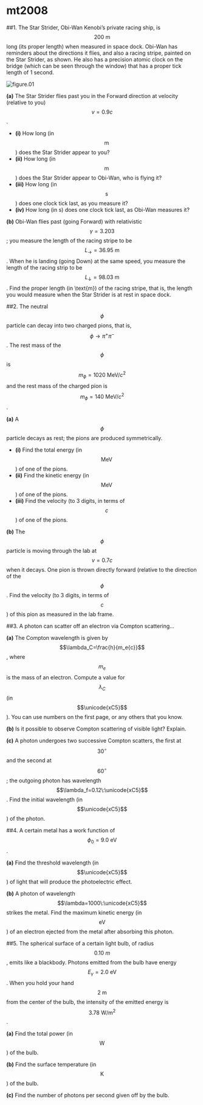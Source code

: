 # mt2008

##1.
The Star Strider, Obi-Wan Kenobi’s private racing ship, is $$200\:\text{m}$$ long (its proper length) when measured in space dock. Obi-Wan has reminders about the directions it flies, and also a racing stripe, painted on the Star Strider, as shown. He also has a precision atomic clock on the bridge (which can be seen through the window) that has a proper tick length of 1 second.

![figure.01]("/img/[PHYS034]mt2008-fig01.png")

**(a)** The Star Strider flies past you in the Forward direction at velocity (relative to you) $$v=0.9c$$.

- **(i)** How long (in $$\text{m}$$) does the Star Strider appear to you?
- **(ii)** How long (in $$\text{m}$$) does the Star Strider appear to Obi-Wan, who is flying it?
- **(iii)** How long (in $$\text{s}$$) does one clock tick last, as you measure it?
- **(iv)** How long (in s) does one clock tick last, as Obi-Wan measures it?

**(b)** Obi-Wan flies past (going Forward) with relativistic  $$\gamma=3.203$$; you measure the length of the racing stripe to be $$L_{\to}=36.95\:\text{m}$$. When he is landing (going Down) at the same speed, you measure the length of the racing strip to be $$L_{\downarrow}=98.03\:\text{m}$$. Find the proper length (in \text{m}) of the racing stripe, that is, the length you would measure when the Star Strider is at rest in space dock.


##2.
The neutral $$\phi$$ particle can decay into two charged pions, that is, $$\phi\to\pi^+\pi^-$$. The rest mass of the $$\phi$$ is $$m_{\phi}=1020\:\text{MeV}/c^2$$ and the rest mass of the charged pion is $$m_{\phi}=140\:\text{MeV}/c^2$$.

**(a)** A $$\phi$$ particle decays as rest; the pions are produced symmetrically.
 - **(i)** Find the total energy (in $$\text{MeV}$$) of one of the pions.
 - **(ii)** Find the kinetic energy (in $$\text{MeV}$$)  of one of the pions.
 - **(iii)** Find the velocity (to 3 digits, in terms of $$c$$) of one of the pions.

**(b)** The $$\phi$$ particle is moving through the lab at $$v=0.7c$$ when it decays. One pion is thrown directly forward (relative to the direction of the $$\phi$$. Find the velocity (to 3 digits, in terms of $$c$$) of this pion as measured in the lab frame.

##3.
A photon can scatter off an electron via Compton scattering...

**(a)** The Compton wavelength is given by $$\lambda_C=\frac{h}{m_e{c}}$$, where $$m_e$$ is the mass of an electron. Compute a value for $$\lambda_C$$ (in $$\unicode{xC5}$$). You can use numbers on the first page, or any others that you know.

**(b)** Is it possible to observe Compton scattering of visible light? Explain.

**(c)** A photon undergoes two successive Compton scatters, the first at $$30^{\circ}$$ and the second at $$60^{\circ}$$; the outgoing photon has wavelength $$\lambda_f=0.12\:\unicode{xC5}$$. Find the initial wavelength (in $$\unicode{xC5}$$) of the photon.

##4.
A certain metal has a work function of $$\phi_0=9.0\:\text{eV}$$.

**(a)** Find the threshold wavelength (in $$\unicode{xC5}$$) of light that will produce the photoelectric effect.

**(b)** A photon of wavelength $$\lambda=1000\:\unicode{xC5}$$ strikes the metal. Find the maximum kinetic energy (in $$\text{eV}$$) of an electron ejected from the metal after absorbing this photon.

##5.
The spherical surface of a certain light bulb, of radius $$0.10\:m$$, emits like a blackbody. Photons emitted from the bulb have energy $$E_{\gamma}=2.0\:\text{eV}$$. When you hold your hand $$2\:\text{m}$$ from the center of the bulb, the intensity of the emitted energy is $$3.78\:\text{W}/\text{m}^2$$.

**(a)** Find the total power (in $$\text{W}$$) of the bulb.

**(b)** Find the surface temperature (in $$\text{K}$$) of the bulb.

**(c)** Find the number of photons per second given off by the bulb.
